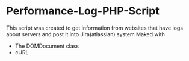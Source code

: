 # Performance-Log-PHP-Script
This script was created to get information from websites that have logs about servers and post it into Jira(atlassian) system
Maked with 
- The DOMDocument class
- cURL
